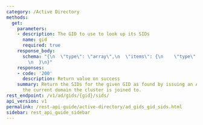 ```yaml
---
category: /Active Directory
methods:
  get:
    parameters:
    - description: The GID to use to look up its SIDs
      name: gid
      required: true
    response_body:
      schema: "{\n  \"type\": \"array\",\n  \"items\": {\n    \"type\": \"string\"\
        \n  }\n}"
    responses:
    - code: '200'
      description: Return value on success
    summary: Return the SIDs for the given GID as found by issuing an AD query against
      the current domain the cluster is joined to.
rest_endpoint: /v1/ad/gids/{gid}/sids/
api_version: v1
permalink: /rest-api-guide/active-directory/ad_gids_gid_sids.html
sidebar: rest_api_guide_sidebar
---
```

